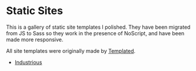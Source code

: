 # Static Sites

This is a gallery of static site templates I polished. They have been migrated from JS to Sass so they work in the presence of NoScript, and have been made more responsive.

All site templates were originally made by [Templated](https://templated.co/).

- [Industrious](https://zenulabidin.github.io/static-sites/industrious/)
